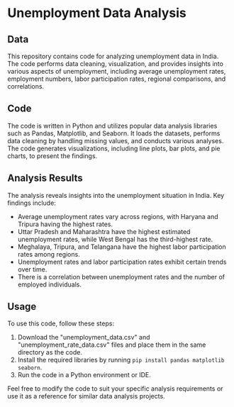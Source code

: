
  <h1>Unemployment Data Analysis</h1>

  <h2>Data</h2>
  <p>This repository contains code for analyzing unemployment data in India. The code performs data cleaning, visualization, and provides insights into various aspects of unemployment, including average unemployment rates, employment numbers, labor participation rates, regional comparisons, and correlations.</p>

  <h2>Code</h2>
  <p>The code is written in Python and utilizes popular data analysis libraries such as Pandas, Matplotlib, and Seaborn. It loads the datasets, performs data cleaning by handling missing values, and conducts various analyses. The code generates visualizations, including line plots, bar plots, and pie charts, to present the findings.</p>

  <h2>Analysis Results</h2>
  <p>The analysis reveals insights into the unemployment situation in India. Key findings include:</p>
  <ul>
    <li>Average unemployment rates vary across regions, with Haryana and Tripura having the highest rates.</li>
    <li>Uttar Pradesh and Maharashtra have the highest estimated unemployment rates, while West Bengal has the third-highest rate.</li>
    <li>Meghalaya, Tripura, and Telangana have the highest labor participation rates among regions.</li>
    <li>Unemployment rates and labor participation rates exhibit certain trends over time.</li>
    <li>There is a correlation between unemployment rates and the number of employed individuals.</li>
  </ul>

  <h2>Usage</h2>
  <p>To use this code, follow these steps:</p>
  <ol>
    <li>Download the "unemployment_data.csv" and "unemployment_rate_data.csv" files and place them in the same directory as the code.</li>
    <li>Install the required libraries by running <code>pip install pandas matplotlib seaborn</code>.</li>
    <li>Run the code in a Python environment or IDE.</li>
  </ol>

  <p>Feel free to modify the code to suit your specific analysis requirements or use it as a reference for similar data analysis projects.</p>


